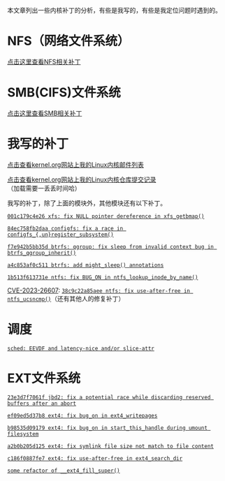 本文章列出一些内核补丁的分析，有些是我写的，有些是我定位问题时遇到的。

# NFS（网络文件系统）

[点击这里查看NFS相关补丁](https://chenxiaosong.com/courses/nfs/patches.html)

# SMB(CIFS)文件系统

[点击这里查看SMB相关补丁](https://chenxiaosong.com/courses/smb/patches.html)

# 我写的补丁

[点击查看kernel.org网站上我的Linux内核邮件列表](https://lore.kernel.org/all/?q=chenxiaosong)

[点击查看kernel.org网站上我的Linux内核仓库提交记录](https://git.kernel.org/pub/scm/linux/kernel/git/next/linux-next.git/log/?qt=grep&q=chenxiaosong)（加载需要一丢丢时间哈）

我写的补丁，除了上面的模块外，其他模块还有以下补丁。

[`001c179c4e26 xfs: fix NULL pointer dereference in xfs_getbmap()`](https://chenxiaosong.com/courses/kernel/patches/xfs-fix-NULL-pointer-dereference-in-xfs_getbmap.html)

[`84ec758fb2daa configfs: fix a race in configfs_{,un}register_subsystem()`](https://chenxiaosong.com/courses/kernel/patches/configfs-fix-a-race-in-configfs_-un-register_subsyst.html)

[`f7e942b5bb35d btrfs: qgroup: fix sleep from invalid context bug in btrfs_qgroup_inherit()`](https://lore.kernel.org/all/20221116142354.1228954-3-chenxiaosong2@huawei.com/)

[`a4c853af0c511 btrfs: add might_sleep() annotations`](https://lore.kernel.org/all/20221116142354.1228954-2-chenxiaosong2@huawei.com/)

[`1b513f613731e ntfs: fix BUG_ON in ntfs_lookup_inode_by_name()`](https://lore.kernel.org/all/20220809064730.2316892-1-chenxiaosong2@huawei.com/)

[CVE-2023-26607](https://nvd.nist.gov/vuln/detail/CVE-2023-26607): [`38c9c22a85aee ntfs: fix use-after-free in ntfs_ucsncmp()`](https://lore.kernel.org/all/20220709064511.3304299-1-chenxiaosong2@huawei.com/)（还有其他人的修复补丁）

# 调度

[`sched: EEVDF and latency-nice and/or slice-attr`](https://chenxiaosong.com/courses/kernel/patches/sched-EEVDF-and-latency-nice-and-or-slice-attr.html)

<!--
# VFS（虚拟文件系统）

[`4595a298d556 iomap: Set all uptodate bits for an Uptodate page`](https://chenxiaosong.com/courses/kernel/patches/iomap-Set-all-uptodate-bits-for-an-Uptodate-page.html)
-->

# EXT文件系统

[`23e3d7f7061f jbd2: fix a potential race while discarding reserved buffers after an abort`](https://chenxiaosong.com/courses/kernel/patches/jbd2-fix-a-potential-race-while-discarding-reserved-.html)

[`ef09ed5d37b8 ext4: fix bug_on in ext4_writepages`](https://chenxiaosong.com/courses/kernel/patches/ext4-fix-bug_on-in-ext4_writepages.html)

[`b98535d09179 ext4: fix bug_on in start_this_handle during umount filesystem`](https://chenxiaosong.com/courses/kernel/patches/ext4-fix-bug_on-in-start_this_handle-during-umount-f.html)

[`a2b0b205d125 ext4: fix symlink file size not match to file content`](https://chenxiaosong.com/courses/kernel/patches/ext4-fix-symlink-file-size-not-match-to-file-content.html)

[`c186f0887fe7 ext4: fix use-after-free in ext4_search_dir`](https://chenxiaosong.com/courses/kernel/patches/ext4-fix-use-after-free-in-ext4_search_dir.html)

[`some refactor of __ext4_fill_super()`](https://chenxiaosong.com/courses/kernel/patches/refactor-of-__ext4_fill_super.html)
